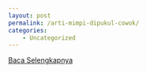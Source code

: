 ```yaml
---
layout: post
permalink: /arti-mimpi-dipukul-cowok/
categories:
    - Uncategorized
---
```


[Baca Selengkapnya](/09)
